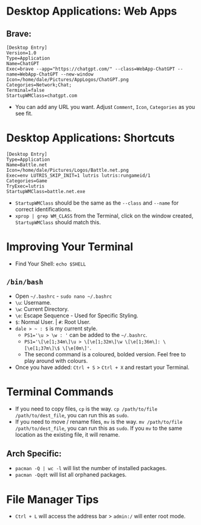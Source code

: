 # Desktop Applications: Web Apps
## Brave:
```
[Desktop Entry]
Version=1.0
Type=Application
Name=ChatGPT
Exec=brave --app="https://chatgpt.com/" --class=WebApp-ChatGPT --name=WebApp-ChatGPT --new-window
Icon=/home/dale/Pictures/AppLogos/ChatGPT.png
Categories=Network;Chat;
Terminal=false
StartupWMClass=chatgpt.com
```

- You can add any URL you want. Adjust `Comment`, `Icon`, `Categories` as you see fit.

# Desktop Applications: Shortcuts
```
[Desktop Entry]
Type=Application
Name=Battle.net
Icon=/home/dale/Pictures/Logos/Battle.net.png
Exec=env LUTRIS_SKIP_INIT=1 lutris lutris:rungameid/1
Categories=Game
TryExec=lutris
StartupWMClass=battle.net.exe
```

- `StartupWMClass` should be the same as the `--class` and `--name` for correct identifications.
- `xprop | grep WM_CLASS` from the Terminal, click on the window created, `StartupWMClass` should match this.

# Improving Your Terminal
- Find Your Shell: `echo $SHELL`
## `/bin/bash`
- Open `~/.bashrc` - `sudo nano ~/.bashrc`
- `\u`: Username.
- `\w`: Current Directory.
- `\e`: Escape Sequence - Used for Specific Styling.
- `$`: Normal User. | `#`: Root User.
- `dale > ~ : $` is my current style.
    - `PS1='\u > \w : '` can be added to the `~/.bashrc`.
    - `PS1='\[\e[1;34m\]\u > \[\e[1;32m\]\w \[\e[1;36m\]: \[\e[1;37m\]\$ \[\e[0m\]'`.
    - The second command is a coloured, bolded version. Feel free to play around with colours.
- Once you have added: `Ctrl + S` > `Ctrl + X` and restart your Terminal.

# Terminal Commands
- If you need to copy files, `cp` is the way. `cp /path/to/file /path/to/dest_file`, you can run this as `sudo`.
- If you need to move / rename files, `mv` is the way. `mv /path/to/file /path/to/dest_file`, you can run this as `sudo`. If you `mv` to the same location as the existing file, it will rename.
## Arch Specific:
- `pacman -Q | wc -l` will list the number of installed packages.
- `pacman -Qqdt` will list all orphaned packages.

# File Manager Tips
- `Ctrl + L` will access the address bar > `admin:/` will enter root mode.